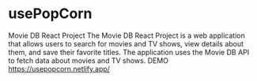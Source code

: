 # usePopCorn
Movie DB React Project  The Movie DB React Project is a web application that allows users to search for movies and TV shows, view details about them, and save their favorite titles. The application uses the Movie DB API to fetch data about movies and TV shows.
DEMO
https://usepopcorn.netlify.app/

